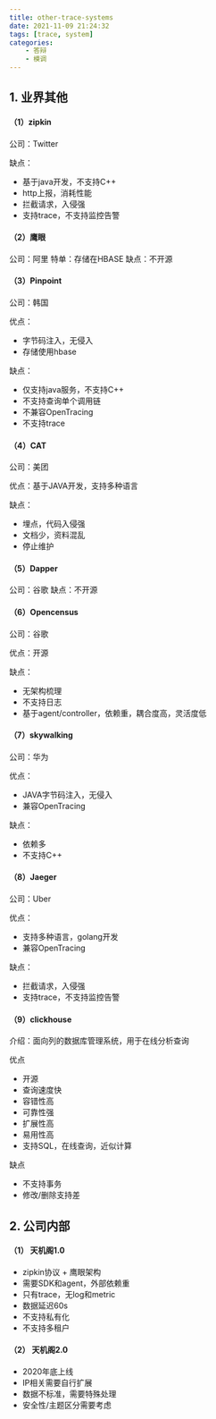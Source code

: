 ```yaml
---
title: other-trace-systems
date: 2021-11-09 21:24:32
tags: [trace, system]
categories:
	- 答辩
	- 模调
---
```


## 1. 业界其他

#### （1）zipkin
公司：Twitter

缺点：
- 基于java开发，不支持C++
- http上报，消耗性能
- 拦截请求，入侵强
- 支持trace，不支持监控告警

#### （2）鹰眼
公司：阿里
特单：存储在HBASE
缺点：不开源

#### （3）Pinpoint
公司：韩国

优点：
- 字节码注入，无侵入
- 存储使用hbase

缺点：
- 仅支持java服务，不支持C++
- 不支持查询单个调用链
- 不兼容OpenTracing
- 不支持trace

#### （4）CAT
公司：美团

优点：基于JAVA开发，支持多种语言

缺点：
- 埋点，代码入侵强
- 文档少，资料混乱
- 停止维护

#### （5）Dapper
公司：谷歌
缺点：不开源

#### （6）Opencensus
公司：谷歌

优点：开源

缺点：
- 无架构梳理
- 不支持日志
- 基于agent/controller，依赖重，耦合度高，灵活度低


#### （7）skywalking
公司：华为

优点：
- JAVA字节码注入，无侵入
- 兼容OpenTracing

缺点：
- 依赖多
- 不支持C++

#### （8）Jaeger
公司：Uber

优点：
- 支持多种语言，golang开发
- 兼容OpenTracing

缺点：
- 拦截请求，入侵强
- 支持trace，不支持监控告警

#### （9）clickhouse
介绍：面向列的数据库管理系统，用于在线分析查询

优点
- 开源
- 查询速度快
- 容错性高
- 可靠性强
- 扩展性高
- 易用性高
- 支持SQL，在线查询，近似计算

缺点
- 不支持事务
- 修改/删除支持差

## 2. 公司内部

#### （1） 天机阁1.0

- zipkin协议 + 鹰眼架构
- 需要SDK和agent，外部依赖重
- 只有trace，无log和metric
- 数据延迟60s
- 不支持私有化
- 不支持多租户

#### （2） 天机阁2.0
- 2020年底上线
- IP相关需要自行扩展
- 数据不标准，需要特殊处理
- 安全性/主题区分需要考虑